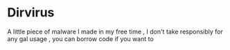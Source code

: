 # Dirvirus
A little piece of malware I made in my free time , I don't take responsibly for any gal usage , you can borrow code if you want to
